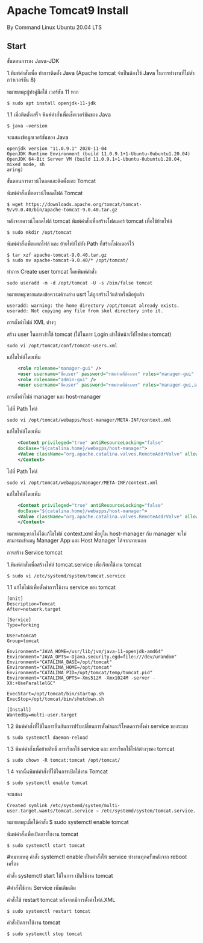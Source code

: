 # Apache Tomcat9 Install
By Command Linux Ubuntu 20.04 LTS

## Start

ขั้นตอนการลง Java-JDK

1.พิมพ์คำสั่งเพื่อ ทำการติดตั้ง Java (Apache tomcat จำเป็นต้องใช้ Java ในการทำงานที่ไม่ต่ำกว่าเวอร์ชัน 8)

หมายเหตุ:ผู้ทำคู่มือใช้ เวอร์ชัน 11 หาก
~~~
$ sudo apt install openjdk-11-jdk
~~~
1.1 เมื่อติดตั้งเสร็จ พิมพ์คำสั่งเพื่อเช็คเวอร์ชันของ Java 
~~~
$ java –version
~~~
จะแสดงข้อมูลเวอร์ชันของ Java 
~~~
openjdk version "11.0.9.1" 2020-11-04
OpenJDK Runtime Environment (build 11.0.9.1+1-Ubuntu-0ubuntu1.20.04)
OpenJDK 64-Bit Server VM (build 11.0.9.1+1-Ubuntu-0ubuntu1.20.04, mixed mode, sh                                                                             aring)
~~~

ขั้นตอนการดาวน์โหลดและติดตั้งและ Tomcat

พิมพ์คำสั่งเพื่อดาวน์โหลดไฟล์ Tomcat
~~~
$ wget https://downloads.apache.org/tomcat/tomcat-9/v9.0.40/bin/apache-tomcat-9.0.40.tar.gz
~~~
หลังจากดาวน์โหลดไฟล์ tomcat พิมพ์คำสั่งเพื่อสร้างโฟลเดอร์ tomcat เพื่อใช้ย้ายไฟล์
~~~
$ sudo mkdir /opt/tomcat
~~~
พิมพ์คำสั่งเพื่อแตกไฟล์ และ ย้ายไฟล์ไปยัง Path ที่สร้างโฟลเดอร์ไว้
~~~
$ tar xzf apache-tomcat-9.0.40.tar.gz
$ sudo mv apache-tomcat-9.0.40/* /opt/tomcat/
~~~
ทำการ Create user tomcat โดยพิมพ์คำสั่ง
~~~
sudo useradd -m -d /opt/tomcat -U -s /bin/false tomcat
~~~
หมายเหตุ:หากแสดงข้อความด้านล่าง usrt ได้ถูกสร้างไว้แล้วหรือมีอยู่แล้ว
~~~
useradd: warning: the home directory /opt/tomcat already exists.
useradd: Not copying any file from skel directory into it.
~~~


การตั้งค่าไฟล์ XML ต่างๆ

สร้าง user ในการเข้าใช้ tomcat (ใช้ในการ Login เข้าใช้หน้าเว็ปไซต์ของ tomcat)
~~~
sudo vi /opt/tomcat/conf/tomcat-users.xml
~~~
แก้ไขไฟล์โดยเพิ่ม
~~~xml
    <role rolename="manager-gui" />
    <user username="ชื่อuser" password="รหัสผ่านที่ต้องการ" roles="manager-gui" />
    <role rolename="admin-gui" />
    <user username="ชื่อuser" password="รหัสผ่านที่ต้องการ" roles="manager-gui,admin-gui" />
~~~

การตั้งค่าไฟล์ manager และ host-manager

ไปที่ Path ไฟล์
~~~
sudo vi /opt/tomcat/webapps/host-manager/META-INF/context.xml
~~~
แก้ไขไฟล์โดยเพิ่ม
~~~xml
    <Context privileged="true" antiResourceLocking="false"
    docBase="${catalina.home}/webapps/host-manager">
    <Valve className="org.apache.catalina.valves.RemoteAddrValve" allow="^.*$" />
    </Context>
~~~
ไปที่ Path ไฟล์
~~~
sudo vi /opt/tomcat/webapps/manager/META-INF/context.xml
~~~
แก้ไขไฟล์โดยเพิ่ม
~~~xml
    <Context privileged="true" antiResourceLocking="false"
    docBase="${catalina.home}/webapps/host-manager">
    <Valve className="org.apache.catalina.valves.RemoteAddrValve" allow="^.*$" />
    </Context>
~~~
หมายเหตุ:หากไม่ได้แก้ไขไฟล์ context.xml ที่อยู่ใน host-manager กับ manager
จะไม่สามารถเข้าเมนู Manager App และ Host Manager ได้จากภายนอก

การสร้าง Service tomcat

1.พิมพ์คำสั่งเพื่อสร้างไฟล์ tomcat.service เพื่อเรียกใช้งาน tomcat
~~~
$ sudo vi /etc/systemd/system/tomcat.service
~~~
1.1 แก้ไขไฟล์เพื่อตั้งค่าการใช้งาน service ของ tomcat
~~~
[Unit]
Description=Tomcat
After=network.target

[Service]
Type=forking

User=tomcat
Group=tomcat

Environment="JAVA_HOME=/usr/lib/jvm/java-11-openjdk-amd64"
Environment="JAVA_OPTS=-Djava.security.egd=file:///dev/urandom"
Environment="CATALINA_BASE=/opt/tomcat"
Environment="CATALINA_HOME=/opt/tomcat"
Environment="CATALINA_PID=/opt/tomcat/temp/tomcat.pid"
Environment="CATALINA_OPTS=-Xms512M -Xmx1024M -server -XX:+UseParallelGC"

ExecStart=/opt/tomcat/bin/startup.sh
ExecStop=/opt/tomcat/bin/shutdown.sh

[Install]
WantedBy=multi-user.target
~~~
1.2 พิมพ์คำสั่งที่ใช้ในการยืนยันการปรับเปลี่ยนการตั้งค่าและรีโหลดการตั้งค่า service ของระบบ
~~~
$ sudo systemctl daemon-reload
~~~
1.3 พิมพ์คำสั่งเพื่อย้ายสิทธิ์ การเรียกใช้ service และ การเรียกใช้ไฟล์ต่างๆของ tomcat
~~~
$ sudo chown -R tomcat:tomcat /opt/tomcat/
~~~
1.4 จากนั้นพิมพ์คำสั่งที่ใช้ในการเปิดใช้งาน Tomcat
~~~
$ sudo systemctl enable tomcat
~~~
จะแสดง
~~~
Created symlink /etc/systemd/system/multi-user.target.wants/tomcat.service → /etc/systemd/system/tomcat.service.
~~~
หมายเหตุ:เมื่อใช้คำสั่ง $ sudo systemctl enable tomcat

พิมพ์คำสั่งเพื่อเปิดการใชงาน tomcat
~~~
$ sudo systemctl start tomcat
~~~
#หมายเหตุ
คำสั่ง systemctl enable เป็นคำสั่งให้ service ทำงานทุกครั้งหลังจาก reboot เครื่อง

คำสั่ง systemctl start ใช้ในการ เปิดใช้งาน tomcat

#คำสั่งใช้งาน Service เพิ่มเติมเติม

คำสั่งใช้ restart tomcat หลังจากมีการตั้งค่าไฟล์.XML
~~~
$ sudo systemctl restart tomcat
~~~
คำสั่งปิดการใช้งาน tomcat
~~~
$ sudo systemctl stop tomcat
~~~
